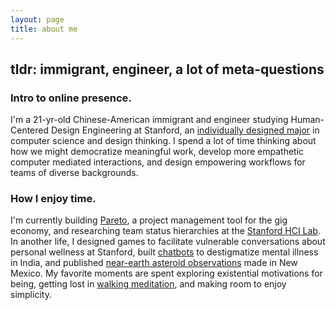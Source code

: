 ```yaml
---
layout: page
title: about me
---
```


## tldr: immigrant, engineer, a lot of meta-questions

### Intro to online presence.

I'm a 21-yr-old Chinese-American immigrant and engineer studying Human-Centered Design Engineering at Stanford, an [individually designed major](https://ughb.stanford.edu/majors-minors/major-programs/individually-designed-major-engineering) in computer science and design thinking. I spend a lot of time thinking about how we might democratize meaningful work, develop more empathetic computer mediated interactions, and design empowering workflows for teams of diverse backgrounds.

### How I enjoy time.

I'm currently building [Pareto](www.hellopareto.com), a project management tool for the gig economy, and researching team status hierarchies at the [Stanford HCI Lab](https://hci.stanford.edu/). In another life, I designed games to facilitate vulnerable conversations about personal wellness at Stanford, built [chatbots](https://github.com/microsoft/lets-talk-mental-health) to destigmatize mental illness in India, and published [near-earth asteroid observations](https://minorplanetcenter.net//iau/ECS/MPCArchive/2015/MPS_20150802.pdf) made in New Mexico. My favorite moments are spent exploring existential motivations for being, getting lost in [walking meditation](https://deerparkmonastery.org/), and making room to enjoy simplicity.
